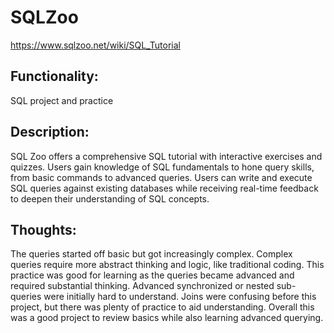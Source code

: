 # SQLZoo
https://www.sqlzoo.net/wiki/SQL_Tutorial

## Functionality: 
SQL project and practice

## Description:
SQL Zoo offers a comprehensive SQL tutorial with interactive exercises and quizzes. Users gain knowledge of SQL fundamentals to hone query skills, from basic commands to advanced queries. Users can write and execute SQL queries against existing databases while receiving real-time feedback to deepen their understanding of SQL concepts.

## Thoughts:
The queries started off basic but got increasingly complex. Complex queries require more abstract thinking and logic, like traditional coding. This practice was good for learning as the queries became advanced and required substantial thinking. Advanced synchronized or nested sub-queries were initially hard to understand. Joins were confusing before this project, but there was plenty of practice to aid understanding. Overall this was a good project to review basics while also learning advanced querying. 